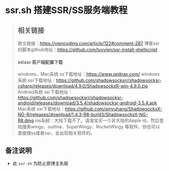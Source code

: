 # ssr.sh 搭建SSR/SS服务端教程

> ## 相关链接
>
> 原文链接：https://viencoding.com/article/122#comment-287
> 博客ssr的脚本github地址：https://github.com/luvvien/ssr-install-shellscript
>
> #### ss\ssr 客户端配置下载
> windows、Mac系统 ss下载地址：https://www.sednax.com/
> windows系统 ssr下载地址：https://github.com/shadowsocksrr/shadowsocksr-csharp/releases/download/4.9.0/ShadowsocksR-win-4.9.0.zip
> Android系统 ssr下载地址：https://github.com/shadowsocksrr/shadowsocksr-android/releases/download/3.5.4/shadowsocksr-android-3.5.4.apk
> Mac系统 ssr下载地址：https://github.com/qinyuhang/ShadowsocksX-NG-R/releases/download/1.4.3-R8-build3/ShadowsocksX-NG-R8.dmg
> ios系统：大陆下载不了。请淘宝买一个非大陆的Apple id，然后登陆搜索wingy、outline、SuperWingy、RocketWingy 等软件，你也可以直接搜ss或者ssr，会出现相关软件的。

## 备注说明

- 此 `ssr.sh` 为防止原博主失联
